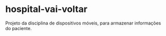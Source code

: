 # hospital-vai-voltar
Projeto da disciplina de dispositivos móveis, para armazenar informações do paciente.
